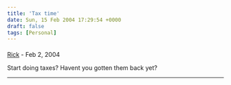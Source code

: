 ```yaml
---
title: 'Tax time'
date: Sun, 15 Feb 2004 17:29:54 +0000
draft: false
tags: [Personal]
---
```



#### 
[Rick]( "") - <time datetime="2004-02-17 07:27:50">Feb 2, 2004</time>

Start doing taxes? Havent you gotten them back yet?
<hr />
